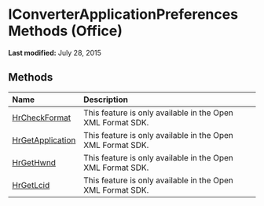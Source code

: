 
# IConverterApplicationPreferences Methods (Office)

 **Last modified:** July 28, 2015


## Methods



|**Name**|**Description**|
|:-----|:-----|
| [HrCheckFormat](79f1b1d8-385a-3c69-c9c1-360610407f9b.md)|This feature is only available in the Open XML Format SDK.|
| [HrGetApplication](c6fbc21b-49a1-c407-b37d-bf00a4a16bba.md)|This feature is only available in the Open XML Format SDK.|
| [HrGetHwnd](1b5bf73c-c006-0452-363d-3355649b989f.md)|This feature is only available in the Open XML Format SDK.|
| [HrGetLcid](c1c14c98-ac69-554b-34b9-4d4149adc6e3.md)|This feature is only available in the Open XML Format SDK.|
